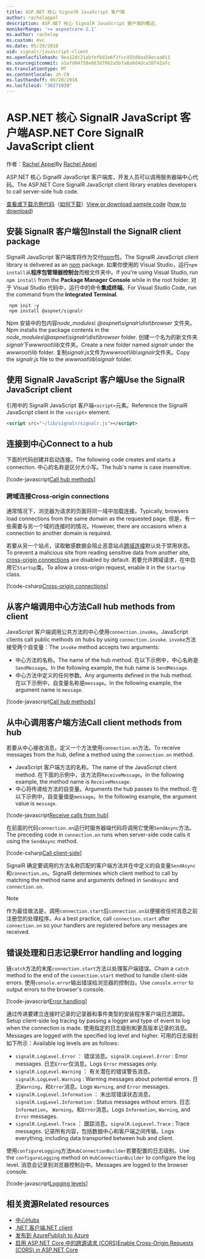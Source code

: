 ```yaml
---
title: ASP.NET 核心 SignalR JavaScript 客户端
author: rachelappel
description: ASP.NET 核心 SignalR JavaScript 客户端的概述。
monikerRange: '>= aspnetcore-2.1'
ms.author: rachelap
ms.custom: mvc
ms.date: 05/29/2018
uid: signalr/javascript-client
ms.openlocfilehash: 9ea12dc21abfef6d2e6f3fcc455d8aa58ecaa011
ms.sourcegitcommit: a1afd04758e663d7062a5bfa8a0d4dca38f42afc
ms.translationtype: MT
ms.contentlocale: zh-CN
ms.lasthandoff: 06/20/2018
ms.locfileid: "36271939"
---
```

# <a name="aspnet-core-signalr-javascript-client"></a><span data-ttu-id="c5f35-103">ASP.NET 核心 SignalR JavaScript 客户端</span><span class="sxs-lookup"><span data-stu-id="c5f35-103">ASP.NET Core SignalR JavaScript client</span></span>

<span data-ttu-id="c5f35-104">作者：[Rachel Appel](http://twitter.com/rachelappel)</span><span class="sxs-lookup"><span data-stu-id="c5f35-104">By [Rachel Appel](http://twitter.com/rachelappel)</span></span>

<span data-ttu-id="c5f35-105">ASP.NET 核心 SignalR JavaScript 客户端库，开发人员可以调用服务器端中心代码。</span><span class="sxs-lookup"><span data-stu-id="c5f35-105">The ASP.NET Core SignalR JavaScript client library enables developers to call server-side hub code.</span></span>

<span data-ttu-id="c5f35-106">[查看或下载示例代码](https://github.com/aspnet/Docs/tree/live/aspnetcore/signalr/javascript-client/sample)（[如何下载](xref:tutorials/index#how-to-download-a-sample)）</span><span class="sxs-lookup"><span data-stu-id="c5f35-106">[View or download sample code](https://github.com/aspnet/Docs/tree/live/aspnetcore/signalr/javascript-client/sample) ([how to download](xref:tutorials/index#how-to-download-a-sample))</span></span>

## <a name="install-the-signalr-client-package"></a><span data-ttu-id="c5f35-107">安装 SignalR 客户端包</span><span class="sxs-lookup"><span data-stu-id="c5f35-107">Install the SignalR client package</span></span>

<span data-ttu-id="c5f35-108">SignalR JavaScript 客户端库将作为交付[npm](https://www.npmjs.com/)包。</span><span class="sxs-lookup"><span data-stu-id="c5f35-108">The SignalR JavaScript client library is delivered as an [npm](https://www.npmjs.com/) package.</span></span> <span data-ttu-id="c5f35-109">如果你使用的 Visual Studio，运行`npm install`从**程序包管理器控制台**而根文件夹中。</span><span class="sxs-lookup"><span data-stu-id="c5f35-109">If you're using Visual Studio, run `npm install` from the **Package Manager Console** while in the root folder.</span></span> <span data-ttu-id="c5f35-110">对于 Visual Studio 代码中，运行中的命令**集成终端**。</span><span class="sxs-lookup"><span data-stu-id="c5f35-110">For Visual Studio Code, run the command from the **Integrated Terminal**.</span></span>

  ```console
   npm init -y
   npm install @aspnet/signalr
  ```

<span data-ttu-id="c5f35-111">Npm 安装中的包内容*node_modules\\ @aspnet\signalr\dist\browser* 文件夹。</span><span class="sxs-lookup"><span data-stu-id="c5f35-111">Npm installs the package contents in the *node_modules\\@aspnet\signalr\dist\browser* folder.</span></span> <span data-ttu-id="c5f35-112">创建一个名为的新文件夹*signalr*下*wwwroot\\lib*文件夹。</span><span class="sxs-lookup"><span data-stu-id="c5f35-112">Create a new folder named *signalr* under the *wwwroot\\lib* folder.</span></span> <span data-ttu-id="c5f35-113">复制*signalr.js*文件为*wwwroot\lib\signalr*文件夹。</span><span class="sxs-lookup"><span data-stu-id="c5f35-113">Copy the *signalr.js* file to the *wwwroot\lib\signalr* folder.</span></span>

## <a name="use-the-signalr-javascript-client"></a><span data-ttu-id="c5f35-114">使用 SignalR JavaScript 客户端</span><span class="sxs-lookup"><span data-stu-id="c5f35-114">Use the SignalR JavaScript client</span></span>

<span data-ttu-id="c5f35-115">引用中的 SignalR JavaScript 客户端`<script>`元素。</span><span class="sxs-lookup"><span data-stu-id="c5f35-115">Reference the SignalR JavaScript client in the `<script>` element.</span></span>

```html
<script src="~/lib/signalr/signalr.js"></script>
```

## <a name="connect-to-a-hub"></a><span data-ttu-id="c5f35-116">连接到中心</span><span class="sxs-lookup"><span data-stu-id="c5f35-116">Connect to a hub</span></span>

<span data-ttu-id="c5f35-117">下面的代码创建并启动连接。</span><span class="sxs-lookup"><span data-stu-id="c5f35-117">The following code creates and starts a connection.</span></span> <span data-ttu-id="c5f35-118">中心的名称是区分大小写。</span><span class="sxs-lookup"><span data-stu-id="c5f35-118">The hub's name is case insensitive.</span></span>

[!code-javascript[Call hub methods](javascript-client/sample/wwwroot/js/chat.js?range=9-12,28)]

### <a name="cross-origin-connections"></a><span data-ttu-id="c5f35-119">跨域连接</span><span class="sxs-lookup"><span data-stu-id="c5f35-119">Cross-origin connections</span></span>

<span data-ttu-id="c5f35-120">通常情况下，浏览器为请求的页面将同一域中加载连接。</span><span class="sxs-lookup"><span data-stu-id="c5f35-120">Typically, browsers load connections from the same domain as the requested page.</span></span> <span data-ttu-id="c5f35-121">但是，有一些需要与另一个域的连接时的情况。</span><span class="sxs-lookup"><span data-stu-id="c5f35-121">However, there are occasions when a connection to another domain is required.</span></span>

<span data-ttu-id="c5f35-122">若要从另一个站点，读取敏感数据会阻止恶意站点[跨域连接](xref:security/cors)默认处于禁用状态。</span><span class="sxs-lookup"><span data-stu-id="c5f35-122">To prevent a malicious site from reading sensitive data from another site, [cross-origin connections](xref:security/cors) are disabled by default.</span></span> <span data-ttu-id="c5f35-123">若要允许跨域请求，在中启用它`Startup`类。</span><span class="sxs-lookup"><span data-stu-id="c5f35-123">To allow a cross-origin request, enable it in the `Startup` class.</span></span>

[!code-csharp[Cross-origin connections](javascript-client/sample/Startup.cs?highlight=29-35,56)]

## <a name="call-hub-methods-from-client"></a><span data-ttu-id="c5f35-124">从客户端调用中心方法</span><span class="sxs-lookup"><span data-stu-id="c5f35-124">Call hub methods from client</span></span>

<span data-ttu-id="c5f35-125">JavaScript 客户端调用公共方法的中心使用`connection.invoke`。</span><span class="sxs-lookup"><span data-stu-id="c5f35-125">JavaScript clients call public methods on hubs by using `connection.invoke`.</span></span> <span data-ttu-id="c5f35-126">`invoke`方法接受两个自变量：</span><span class="sxs-lookup"><span data-stu-id="c5f35-126">The `invoke` method accepts two arguments:</span></span>

* <span data-ttu-id="c5f35-127">中心方法的名称。</span><span class="sxs-lookup"><span data-stu-id="c5f35-127">The name of the hub method.</span></span> <span data-ttu-id="c5f35-128">在以下示例中，中心名称是`SendMessage`。</span><span class="sxs-lookup"><span data-stu-id="c5f35-128">In the following example, the hub name is `SendMessage`.</span></span>
* <span data-ttu-id="c5f35-129">中心方法中定义的任何参数。</span><span class="sxs-lookup"><span data-stu-id="c5f35-129">Any arguments defined in the hub method.</span></span> <span data-ttu-id="c5f35-130">在以下示例中，自变量名称是`message`。</span><span class="sxs-lookup"><span data-stu-id="c5f35-130">In the following example, the argument name is `message`.</span></span>

[!code-javascript[Call hub methods](javascript-client/sample/wwwroot/js/chat.js?range=24)]

## <a name="call-client-methods-from-hub"></a><span data-ttu-id="c5f35-131">从中心调用客户端方法</span><span class="sxs-lookup"><span data-stu-id="c5f35-131">Call client methods from hub</span></span>

<span data-ttu-id="c5f35-132">若要从中心接收消息，定义一个方法使用`connection.on`方法。</span><span class="sxs-lookup"><span data-stu-id="c5f35-132">To receive messages from the hub, define a method using the `connection.on` method.</span></span>

* <span data-ttu-id="c5f35-133">JavaScript 客户端方法的名称。</span><span class="sxs-lookup"><span data-stu-id="c5f35-133">The name of the JavaScript client method.</span></span> <span data-ttu-id="c5f35-134">在下面的示例中，该方法将`ReceiveMessage`。</span><span class="sxs-lookup"><span data-stu-id="c5f35-134">In the following example, the method name is `ReceiveMessage`.</span></span>
* <span data-ttu-id="c5f35-135">中心将传递给方法的自变量。</span><span class="sxs-lookup"><span data-stu-id="c5f35-135">Arguments the hub passes to the method.</span></span> <span data-ttu-id="c5f35-136">在以下示例中，自变量值是`message`。</span><span class="sxs-lookup"><span data-stu-id="c5f35-136">In the following example, the argument value is `message`.</span></span>

[!code-javascript[Receive calls from hub](javascript-client/sample/wwwroot/js/chat.js?range=14-19)]

<span data-ttu-id="c5f35-137">在前面的代码`connection.on`运行时服务器端代码将调用它使用`SendAsync`方法。</span><span class="sxs-lookup"><span data-stu-id="c5f35-137">The preceding code in `connection.on` runs when server-side code calls it using the `SendAsync` method.</span></span>

[!code-csharp[Call client-side](javascript-client/sample/hubs/chathub.cs?range=8-11)]

<span data-ttu-id="c5f35-138">SignalR 确定要调用的方法名称匹配的客户端方法并在中定义的自变量`SendAsync`和`connection.on`。</span><span class="sxs-lookup"><span data-stu-id="c5f35-138">SignalR determines which client method to call by matching the method name and arguments defined in `SendAsync` and `connection.on`.</span></span>

> [!NOTE]
> <span data-ttu-id="c5f35-139">作为最佳做法是，调用`connection.start`后`connection.on`以便接收任何消息之前注册您的处理程序。</span><span class="sxs-lookup"><span data-stu-id="c5f35-139">As a best practice, call `connection.start` after `connection.on` so your handlers are registered before any messages are received.</span></span>

## <a name="error-handling-and-logging"></a><span data-ttu-id="c5f35-140">错误处理和日志记录</span><span class="sxs-lookup"><span data-stu-id="c5f35-140">Error handling and logging</span></span>

<span data-ttu-id="c5f35-141">链`catch`方法的末尾`connection.start`方法以处理客户端错误。</span><span class="sxs-lookup"><span data-stu-id="c5f35-141">Chain a `catch` method to the end of the `connection.start` method to handle client-side errors.</span></span> <span data-ttu-id="c5f35-142">使用`console.error`输出错误给浏览器的控制台。</span><span class="sxs-lookup"><span data-stu-id="c5f35-142">Use `console.error` to output errors to the browser's console.</span></span>

[!code-javascript[Error handling](javascript-client/sample/wwwroot/js/chat.js?range=28)]

<span data-ttu-id="c5f35-143">通过传递要建立连接时记录的记录器和事件类型的安装程序客户端日志跟踪。</span><span class="sxs-lookup"><span data-stu-id="c5f35-143">Setup client-side log tracing by passing a logger and type of event to log when the connection is made.</span></span> <span data-ttu-id="c5f35-144">使用指定的日志级别和更高版本记录的消息。</span><span class="sxs-lookup"><span data-stu-id="c5f35-144">Messages are logged with the specified log level and higher.</span></span> <span data-ttu-id="c5f35-145">可用的日志级别如下所示：</span><span class="sxs-lookup"><span data-stu-id="c5f35-145">Available log levels are as follows:</span></span>

* <span data-ttu-id="c5f35-146">`signalR.LogLevel.Error` ： 错误消息。</span><span class="sxs-lookup"><span data-stu-id="c5f35-146">`signalR.LogLevel.Error` : Error messages.</span></span> <span data-ttu-id="c5f35-147">日志`Error`仅消息。</span><span class="sxs-lookup"><span data-stu-id="c5f35-147">Logs `Error` messages only.</span></span>
* <span data-ttu-id="c5f35-148">`signalR.LogLevel.Warning` ： 有关潜在的错误警告消息。</span><span class="sxs-lookup"><span data-stu-id="c5f35-148">`signalR.LogLevel.Warning` : Warning messages about potential errors.</span></span> <span data-ttu-id="c5f35-149">日志`Warning`，和`Error`消息。</span><span class="sxs-lookup"><span data-stu-id="c5f35-149">Logs `Warning`, and `Error` messages.</span></span>
* <span data-ttu-id="c5f35-150">`signalR.LogLevel.Information` ： 未出现错误状态消息。</span><span class="sxs-lookup"><span data-stu-id="c5f35-150">`signalR.LogLevel.Information` : Status messages without errors.</span></span> <span data-ttu-id="c5f35-151">日志`Information`， `Warning`，和`Error`消息。</span><span class="sxs-lookup"><span data-stu-id="c5f35-151">Logs `Information`, `Warning`, and `Error` messages.</span></span>
* <span data-ttu-id="c5f35-152">`signalR.LogLevel.Trace` ： 跟踪消息。</span><span class="sxs-lookup"><span data-stu-id="c5f35-152">`signalR.LogLevel.Trace` : Trace messages.</span></span> <span data-ttu-id="c5f35-153">记录所有内容，包括数据中心和客户端之间传输。</span><span class="sxs-lookup"><span data-stu-id="c5f35-153">Logs everything, including data transported between hub and client.</span></span>

<span data-ttu-id="c5f35-154">使用`configureLogging`方法`HubConnectionBuilder`若要配置的日志级别。</span><span class="sxs-lookup"><span data-stu-id="c5f35-154">Use the `configureLogging` method on `HubConnectionBuilder` to configure the log level.</span></span> <span data-ttu-id="c5f35-155">消息会记录到浏览器控制台中。</span><span class="sxs-lookup"><span data-stu-id="c5f35-155">Messages are logged to the browser console.</span></span>

[!code-javascript[Logging levels](javascript-client/sample/wwwroot/js/chat.js?range=9-12)]

## <a name="related-resources"></a><span data-ttu-id="c5f35-156">相关资源</span><span class="sxs-lookup"><span data-stu-id="c5f35-156">Related resources</span></span>

* [<span data-ttu-id="c5f35-157">中心</span><span class="sxs-lookup"><span data-stu-id="c5f35-157">Hubs</span></span>](xref:signalr/hubs)
* [<span data-ttu-id="c5f35-158">.NET 客户端</span><span class="sxs-lookup"><span data-stu-id="c5f35-158">.NET client</span></span>](xref:signalr/dotnet-client)
* [<span data-ttu-id="c5f35-159">发布到 Azure</span><span class="sxs-lookup"><span data-stu-id="c5f35-159">Publish to Azure</span></span>](xref:signalr/publish-to-azure-web-app)
* [<span data-ttu-id="c5f35-160">启用 ASP.NET Core 中的跨源请求 (CORS)</span><span class="sxs-lookup"><span data-stu-id="c5f35-160">Enable Cross-Origin Requests (CORS) in ASP.NET Core</span></span>](xref:security/cors)